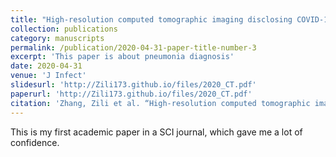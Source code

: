 ```yaml
---
title: "High-resolution computed tomographic imaging disclosing COVID-19 pneumonia: A powerful tool in diagnosis"
collection: publications
category: manuscripts
permalink: /publication/2020-04-31-paper-title-number-3
excerpt: 'This paper is about pneumonia diagnosis'
date: 2020-04-31
venue: 'J Infect'
slidesurl: 'http://Zili173.github.io/files/2020_CT.pdf'
paperurl: 'http://Zili173.github.io/files/2020_CT.pdf'
citation: 'Zhang, Zili et al. “High-resolution computed tomographic imaging disclosing COVID-19 pneumonia: A powerful tool in diagnosis.” The Journal of infection vol. 81,2 (2020): 318-356. doi:10.1016/j.jinf.2020.03.047'
---
```

This is my first academic paper in a SCI journal, which gave me a lot of confidence.

